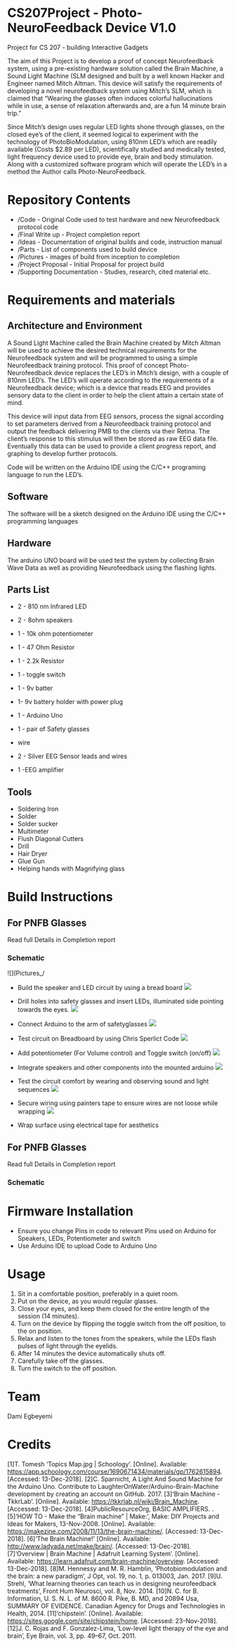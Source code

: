 # CS207Project - Photo-NeuroFeedback Device V1.0
Project for CS 207 - building Interactive Gadgets

The aim of this Project is to develop a proof of concept Neurofeedback system, using a pre-existing hardware solution called the Brain Machine, a Sound Light Machine (SLM designed and built by a well known Hacker and Engineer named Mitch Altman. This device will satisfy the requirements of developing a novel neurofeedback system using Mitch’s SLM, which is claimed that “Wearing the glasses often induces colorful hallucinations while in use, a sense of relaxation afterwards and, are a fun 14 minute brain trip.” 

Since Mitch’s design uses regular LED lights shone through glasses, on the closed eye’s of the client, it seemed logical to experiment with the technology of PhotoBioModulation, using 810nm LED’s which are readily available (Costs $2.89 per LED), scientifically studied and medically tested, light frequency device  used to provide eye, brain and body stimulation. Along with a customized software program which will operate the LED’s in a method the Author calls Photo-NeuroFeedback.

# Repository Contents
* /Code - Original Code used to test hardware and new Neurofeedback protocol code
* /Final Write up - Project completion report
* /Ideas - Documentation of original builds and code, instruction manual
* /Parts - List of components used to build device
* /Pictures - images of build from inception to completion
* /Project Proposal - Initial Proposal for project build
* /Supporting Documentation - Studies, research, cited material etc. 

# Requirements and materials

## Architecture and Environment

A Sound Light Machine called the Brain Machine created by Mitch Altman will be used to achieve the desired technical requirements for the Neurofeedback system and will be programmed to using a simple Neurofeedback training protocol. This proof of concept Photo-Neurofeedback device replaces the LED’s in Mitch’s design, with a couple of 810nm LED’s. 
The LED’s will operate according to the requirements of a Neurofeedback device; which is a device that reads EEG and provides sensory data to the client in order to help the client attain a certain state of mind. 

This device will input data from EEG sensors, process the signal according to set parameters derived from a Neurofeedback training protocol and output the feedback delivering PMB to the clients via their Retina. The client’s response to this stimulus will then be stored as raw EEG data file. Eventually this data can be used to provide a client progress report, and graphing to develop further protocols. 

Code will be written on the Arduino IDE using the C/C++ programing language to run the LED’s. 

## Software

 The software will be a sketch designed on the Arduino IDE using the C/C++ programming languages

## Hardware

The arduino UNO board will be used test the system by collecting Brain Wave Data as well as providing Neurofeedback using the flashing lights. 

## Parts List

* 2 - 810 nm Infrared LED
* 2 - 8ohm speakers
* 1 - 10k ohm potentiometer
* 1 - 47 Ohm Resistor
* 1 - 2.2k Resistor
* 1 - toggle switch
* 1 - 9v batter
* 1- 9v battery holder with power plug
* 1 - Arduino Uno
* 1 - pair of Safety glasses
* wire

* 2 - Silver EEG Sensor leads and wires
* 1 -EEG amplifier 

## Tools
* Soldering Iron
* Solder
* Solder sucker
* Multimeter
* Flush Diagonal Cutters
* Drill
* Hair Dryer
* Glue Gun
* Helping hands with Magnifying glass

# Build Instructions
## For PNFB Glasses

Read full Details in Completion report

### Schematic
![](Pictures_/


* Build the speaker and LED circuit by using a bread board 
![](Pictures_/20181104_224748.jpg)

* Drill holes into safety glasses and insert LEDs, illuminated side pointing towards the eyes. 
![](Pictures_/20181105_184813.jpg)

* Connect Arduino to the arm of safetyglasses
![](Pictures_/20181105_184800.jpg)

* Test circuit on Breadboard by using Chris Sperlict Code
![](Pictures_/20181106_223923.jpg)

* Add potentiometer (For Volume control) and Toggle switch (on/off)
![](Pictures_/20181107_102157.jpg)

* Integrate speakers and other components into the mounted arduino
![](Pictures_/20181107_102225.jpg)

* Test the circuit comfort by wearing and observing sound and light sequences
![](Pictures_/20181107_144901.jpg)

* Secure wiring using painters tape to ensure wires are not loose while wrapping
![](Pictures_/20181107_145507.jpg)

* Wrap surface using electrical tape for aesthetics

## For PNFB Glasses

Read full Details in Completion report

### Schematic


# Firmware Installation

* Ensure you change Pins in code to relevant Pins used on Arduino for Speakers, LEDs, Potentiometer and switch
* Use Arduino IDE to upload Code to Arduino Uno

# Usage

1.	Sit in a comfortable position, preferably in a quiet room.
2.	Put on the device, as you would regular glasses.
3.	Close your eyes, and keep them closed for the entire length of the session (14 minutes).
4.	Turn on the device by flipping the toggle switch from the off position, to the on position.
5.	Relax and listen to the tones from the speakers, while the LEDs flash pulses of light through the eyelids.
6.	After 14 minutes the device automatically shuts off.
7.	Carefully take off the glasses.
8.	Turn the switch to the off position. 


# Team
Dami Egbeyemi

# Credits

[1]T. Tomesh ‘Topics Map.jpg | Schoology’. [Online]. Available: https://app.schoology.com/course/1690671434/materials/gp/1762615894. [Accessed: 13-Dec-2018].
[2]C. Sparnicht, A Light And Sound Machine for the Arduino Uno. Contribute to LaughterOnWater/Arduino-Brain-Machine development by creating an account on GitHub. 2017.
[3]‘Brain Machine - TkkrLab’. [Online]. Available: https://tkkrlab.nl/wiki/Brain_Machine. [Accessed: 13-Dec-2018].
[4]PublicResourceOrg, BASIC AMPLIFIERS. .
[5]‘HOW TO - Make the “Brain machine” | Make:’, Make: DIY Projects and Ideas for Makers, 13-Nov-2008. [Online]. Available: https://makezine.com/2008/11/13/the-brain-machine/. [Accessed: 13-Dec-2018].
[6]‘The Brain Machine!’ [Online]. Available: http://www.ladyada.net/make/brain/. [Accessed: 13-Dec-2018].
[7]‘Overview | Brain Machine | Adafruit Learning System’. [Online]. Available: https://learn.adafruit.com/brain-machine/overview. [Accessed: 13-Dec-2018].
[8]M. Hennessy and M. R. Hamblin, ‘Photobiomodulation and the brain: a new paradigm’, J Opt, vol. 19, no. 1, p. 013003, Jan. 2017.
[9]U. Strehl, ‘What learning theories can teach us in designing neurofeedback treatments’, Front Hum Neurosci, vol. 8, Nov. 2014.
[10]N. C. for B. Information, U. S. N. L. of M. 8600 R. Pike, B. MD, and 20894 Usa, SUMMARY OF EVIDENCE. Canadian Agency for Drugs and Technologies in Health, 2014.
[11]‘chipstein’. [Online]. Available: https://sites.google.com/site/chipstein/home. [Accessed: 23-Nov-2018].
[12]J. C. Rojas and F. Gonzalez-Lima, ‘Low-level light therapy of the eye and brain’, Eye Brain, vol. 3, pp. 49–67, Oct. 2011.

